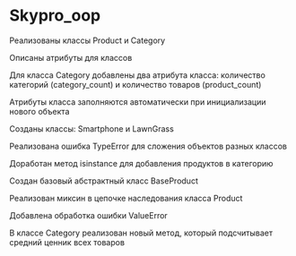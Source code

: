 
# Skypro_oop

Реализованы классы Product и Category

Описаны атрибуты для классов

Для класса Category добавлены два атрибута класса: количество категорий (category_count) и количество товаров (product_count)

Атрибуты класса заполняются автоматически при инициализации нового объекта

Созданы классы: Smartphone и LawnGrass

Реализована ошибка TypeError для сложения объектов разных классов

Доработан метод isinstance для добавления продуктов в категорию

Создан базовый абстрактный класс BaseProduct

Реализован миксин в цепочке наследования класса Product

Добавлена обработка ошибки ValueError

В классе Category реализован новый метод, который подсчитывает средний ценник всех товаров